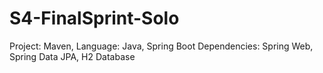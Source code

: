 # S4-FinalSprint-Solo
Project: Maven, Language: Java, Spring Boot Dependencies: Spring Web, Spring Data JPA, H2 Database
